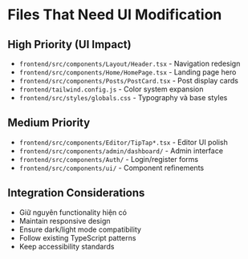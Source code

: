# Files That Need UI Modification

## High Priority (UI Impact)

- `frontend/src/components/Layout/Header.tsx` - Navigation redesign
- `frontend/src/components/Home/HomePage.tsx` - Landing page hero
- `frontend/src/components/Posts/PostCard.tsx` - Post display cards
- `frontend/tailwind.config.js` - Color system expansion
- `frontend/src/styles/globals.css` - Typography và base styles

## Medium Priority

- `frontend/src/components/Editor/TipTap*.tsx` - Editor UI polish
- `frontend/src/components/admin/dashboard/` - Admin interface
- `frontend/src/components/Auth/` - Login/register forms
- `frontend/src/components/ui/` - Component refinements

## Integration Considerations

- Giữ nguyên functionality hiện có
- Maintain responsive design
- Ensure dark/light mode compatibility
- Follow existing TypeScript patterns
- Keep accessibility standards
